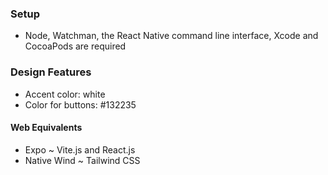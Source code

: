 ### Setup
- Node, Watchman, the React Native command line interface, Xcode and CocoaPods are required


### Design Features
- Accent color: white 
- Color for buttons: #132235

#### Web Equivalents
- Expo ~ Vite.js and React.js
- Native Wind ~ Tailwind CSS

